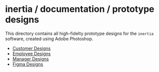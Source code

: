 # inertia / documentation / prototype designs

This directory contains all high-fidelty prototype designs for the `inertia` software, created using Adobe Photoshop.

- [Customer Designs](https://gitlab.com/sc20aim/inertia/-/tree/main/documentation/prototype%20designs/customer)
- [Employee Designs](https://gitlab.com/sc20aim/inertia/-/tree/main/documentation/prototype%20designs/employee)
- [Manager Designs](https://gitlab.com/sc20aim/inertia/-/tree/main/documentation/prototype%20designs/manager)
- [Figma Designs](https://gitlab.com/sc20aim/inertia/-/tree/main/documentation/prototype%20designs/figma)
